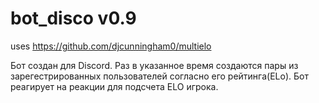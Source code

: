 # bot_disco v0.9

uses https://github.com/djcunningham0/multielo


Бот создан для Discord. 
Раз в указанное время создаются пары из зарегестрированных пользователей согласно его рейтинга(ELo). 
Бот реагирует на реакции для подсчета ELO игрока. 

